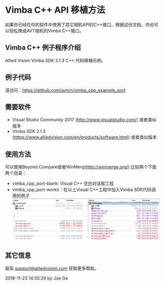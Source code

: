 # Vimba C++ API 移植方法
如果你已经在你的软件中使用了其它相机API的C++接口，根据这份文档，你也可以轻松换成AVT相机的Vimba C++接口。

## Vimba C++ 例子程序介绍
Allied Vision Vimba SDK 2.1.3 C++ 代码移植示例。


## 例子代码
请访问：https://github.com/avtcn/vimba_cpp_example_port 

## 需要软件
* Visual Studio Community 2017 (http://www.visualstudio.com/) 或者类似版本
* Vimba SDK 2.1.3 (https://www.alliedvision.com/en/products/software.html) 或者类似版本

## 使用方法
可以使用Beyond Compare或者WinMerg(http://winmerge.org/) 比较两个下面两个目录：
* vimba_cpp_port-blank: Visual C++ 空白对话框工程
* vimba_cpp_port-works：在以上Visual C++工程中加入Vimba SDK代码调用的例子
![改动文件对比](beyond-compare-list.png)

## 其它信息
联系 support@alliedvision.com 获取更多帮助。


2018-11-23 14:55:29
by Joe Ge


